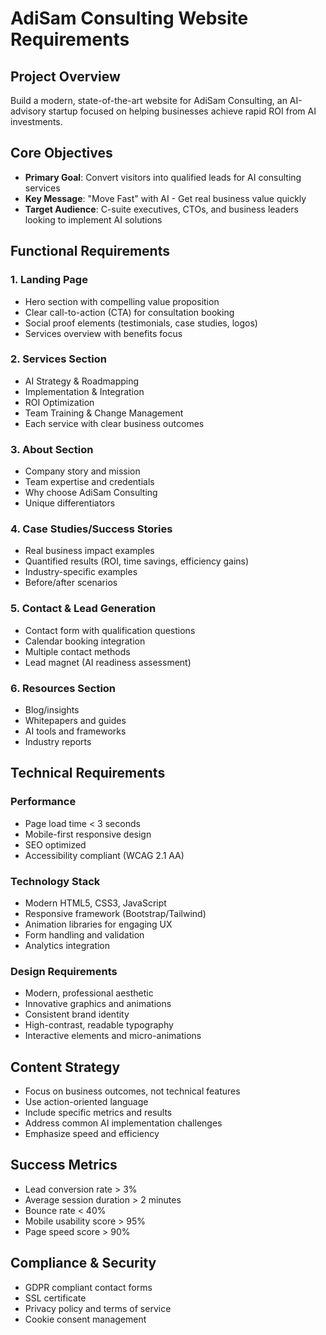 # AdiSam Consulting Website Requirements

## Project Overview
Build a modern, state-of-the-art website for AdiSam Consulting, an AI-advisory startup focused on helping businesses achieve rapid ROI from AI investments.

## Core Objectives
- **Primary Goal**: Convert visitors into qualified leads for AI consulting services
- **Key Message**: "Move Fast" with AI - Get real business value quickly
- **Target Audience**: C-suite executives, CTOs, and business leaders looking to implement AI solutions

## Functional Requirements

### 1. Landing Page
- Hero section with compelling value proposition
- Clear call-to-action (CTA) for consultation booking
- Social proof elements (testimonials, case studies, logos)
- Services overview with benefits focus

### 2. Services Section
- AI Strategy & Roadmapping
- Implementation & Integration
- ROI Optimization
- Team Training & Change Management
- Each service with clear business outcomes

### 3. About Section
- Company story and mission
- Team expertise and credentials
- Why choose AdiSam Consulting
- Unique differentiators

### 4. Case Studies/Success Stories
- Real business impact examples
- Quantified results (ROI, time savings, efficiency gains)
- Industry-specific examples
- Before/after scenarios

### 5. Contact & Lead Generation
- Contact form with qualification questions
- Calendar booking integration
- Multiple contact methods
- Lead magnet (AI readiness assessment)

### 6. Resources Section
- Blog/insights
- Whitepapers and guides
- AI tools and frameworks
- Industry reports

## Technical Requirements

### Performance
- Page load time < 3 seconds
- Mobile-first responsive design
- SEO optimized
- Accessibility compliant (WCAG 2.1 AA)

### Technology Stack
- Modern HTML5, CSS3, JavaScript
- Responsive framework (Bootstrap/Tailwind)
- Animation libraries for engaging UX
- Form handling and validation
- Analytics integration

### Design Requirements
- Modern, professional aesthetic
- Innovative graphics and animations
- Consistent brand identity
- High-contrast, readable typography
- Interactive elements and micro-animations

## Content Strategy
- Focus on business outcomes, not technical features
- Use action-oriented language
- Include specific metrics and results
- Address common AI implementation challenges
- Emphasize speed and efficiency

## Success Metrics
- Lead conversion rate > 3%
- Average session duration > 2 minutes
- Bounce rate < 40%
- Mobile usability score > 95%
- Page speed score > 90%

## Compliance & Security
- GDPR compliant contact forms
- SSL certificate
- Privacy policy and terms of service
- Cookie consent management
